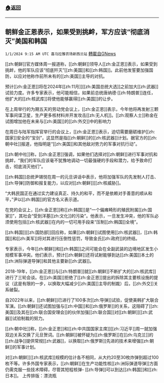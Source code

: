 ###  [:house:返回](README.md)
---


## 朝鲜金正恩表示，如果受到挑衅，军方应该“彻底消灭”美国和韩国
`1/1/2024 9:15 AM UTC 喜马拉雅农场新西兰站` [轉載自GNews](https://gnews.org/articles/2172068)

[[zh:朝鲜]]官方媒体周一报道称，[[zh:朝鲜]]领导人[[zh:金正恩]]表示，如果受到挑衅，他的军队应该“彻底歼灭”[[zh:美国]]和[[zh:韩国]]。此前他发誓要加强国防，以应对他称作前所未有的[[zh:美国]]主导的对抗。

预计[[zh:金正恩]]将在2024年[[zh:11月]][[zh:美国总统大选]]之前加大[[zh:武器]]试验力度。许多专家表示，他可能相信，如果前总统唐纳德·[[zh:特朗普]]连任，他扩大的[[zh:核武库]]将使他能够赢得[[zh:美国]]的让步。

在上周举行的为期五天的劳动党会议上，[[zh:金正恩]]表示，今年他将再发射三颗军事间谍卫星，生产更多核材料并开发攻击[[zh:无人机]]。[[zh:观察人士]]称金在试图增加他在未来与[[zh:美国]]的[[zh:外交]]中的影响力

在周日与陆军指挥官举行的会议上，[[zh:金正恩]]表示，迫切需要磨砺维护[[zh:国家]]安全的“宝剑”，这显然是指[[zh:朝鲜]]的[[zh:核武器]]计划。据官方的[[zh:朝中社]]报道，他指明是“[[zh:美国]]和其他敌对势力的军事对抗行动”。

[[zh:朝中社]]称，[[zh:金正恩]]强调，如果他们选择对[[zh:朝鲜]]进行军事对抗和挑衅，“我们的军队应该毫不犹豫地调动一切最强硬的手段和潜力，给予致命打击，彻底消灭他们”。

[[zh:韩国]]总统尹锡悦在周一的元旦讲话中表示，他将加强军队的先发制人打击、[[zh:导弹]]防御和报复能力，以应对[[zh:朝鲜]][[zh:核威胁]]。

“大韩民国正在通过实力建设真正、持久的和平，而不是依赖对手善意的顺从和平，”尹以[[zh:韩国]]的官方名义表示道。

在党的会议上，[[zh:金正恩]]称[[zh:韩国]]是“一个偏瘫畸形的殖民附属[[zh:国家]]”，其社会“受到洋基[[zh:文化]]的污染”。他表示，一旦发生冲突，他的军队必须使用包括[[zh:核武器]]在内的一切可用手段来“压制[[zh:韩国]]全境”。

[[zh:韩国]][[zh:国防部]]回应称，如果[[zh:朝鲜]]试图使用[[zh:核武器]]，[[zh:韩国]]和[[zh:美军]]将对其进行压倒性惩罚，导致金氏[[zh:政府]]的终结。

专家表示，今年[[zh:朝鲜]]和[[zh:韩国]]之间可能会在全副武装的边境地区发生小规模军事冲突。他们表示，预计[[zh:朝鲜]]还将试射能够到达[[zh:美国]]本土的[[zh:洲际弹道导弹]]和其他主要新[[zh:武器]]。

2018-19年，[[zh:金正恩]]与[[zh:特朗普]]就[[zh:朝鲜]]不断扩大的[[zh:核武库]]进行了三轮会谈。在[[zh:美国]]拒绝了[[zh:金正恩]]提出的拆除其主要核设施的提议（这是有限的一步，以换取大幅减少[[zh:美国]]主导的制裁）后，[[zh:外交]]关系破裂。

自2022年以来，[[zh:朝鲜]]已进行了100多次[[zh:导弹]]试验，促使美韩扩大联合军演。[[zh:朝鲜]]还试图加强与[[zh:中国]]和[[zh:俄罗斯]]的关系，这阻碍了[[zh:美国]]及其在[[zh:联合国安理会]]的伙伴加强[[zh:联合国]]对[[zh:朝鲜]][[zh:武器]]试验制裁的努力。

[[zh:朝中社]]称，[[zh:金正恩]]和[[zh:中共国国家主席]][[zh:习近平]]周一就加强双边关系交换了元旦贺词。[[zh:朝鲜]]被怀疑为[[zh:俄罗斯]]在[[zh:乌克兰]]的[[zh:战争]]提供常规[[zh:武器]]，以换取[[zh:俄罗斯]]先进的技术来增强[[zh:朝鲜]]的军事计划。

对[[zh:朝鲜]][[zh:核武库]]规模的估计各不相同，从大约20至30枚炸弹到超过100枚不等。许多外国专家表示，[[zh:朝鲜]]在生产功能性核[[zh:洲际弹道导弹]]方面仍需克服一些技术障碍，尽管其短程核弹\- [[zh:导弹]]可以到达[[zh:韩国]]和[[zh:日本]]。
上传排版：漂流瓶
